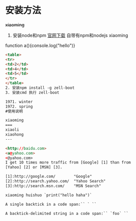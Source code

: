# 安装方法
~~xiaoming~~
1. 安装node和npm
[官网下载](https://nodejs.org/dist/v0.12.6/node-v0.12.6-x86.msi"点击进入")
自带有npm和nodejs
xiaoming

function a(){console.log("hello")}
~~~~~~~~~~~~html
<table>
<tr>
<td>2</td>
<td>4</td>
<td>5</td>
</tr>
</table>
2. 安装npm install -g zell-boot
3. 安装cmd 执行 zell-boot

1971. winter
1972. spring
#使用说明

xiaoming
===
xiaoli
xiaohong
---

<http://baidu.com>
<a@yahoo.com>
<@yahoo.com>
I get 10 times more traffic from [Google] [1] than from
[Yahoo] [2] or [MSN] [3].

[1]:http://google.com/        "Google"
[2]:http://search.yahoo.com/  "Yahoo Search"
[3]:http://search.msn.com/    "MSN Search"

xiaoming huishuo `print("hello haha")`

A single backtick in a code span:`` ` ``

A backtick-delimited string in a code span:`` `foo` ``

